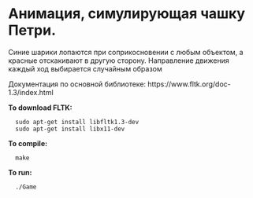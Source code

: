 <h1>Анимация, симулирующая чашку Петри.</h1> 
Синие шарики лопаются при соприкосновении с любым объектом, а красные отскакивают в другую сторону. Направление движения каждый ход выбирается случайным образом<p>
Документация по основной библиотеке: https://www.fltk.org/doc-1.3/index.html<p><p>
 
<b>To download FLTK:</b><p>
```
  sudo apt-get install libfltk1.3-dev
  sudo apt-get install libx11-dev
```
<b>To compile:</b><p>
```
  make
```
<b>To run:</b><p>
```
  ./Game
```
